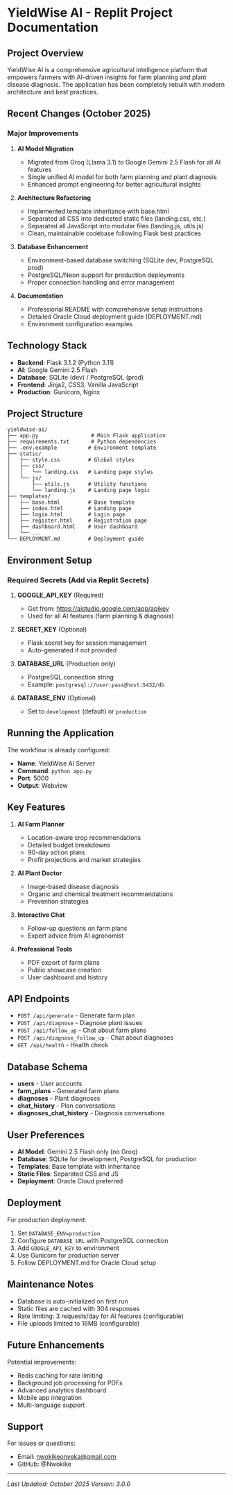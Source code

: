 # YieldWise AI - Replit Project Documentation

## Project Overview

YieldWise AI is a comprehensive agricultural intelligence platform that empowers farmers with AI-driven insights for farm planning and plant disease diagnosis. The application has been completely rebuilt with modern architecture and best practices.

## Recent Changes (October 2025)

### Major Improvements

1. **AI Model Migration**
   - Migrated from Groq (Llama 3.1) to Google Gemini 2.5 Flash for all AI features
   - Single unified AI model for both farm planning and plant diagnosis
   - Enhanced prompt engineering for better agricultural insights

2. **Architecture Refactoring**
   - Implemented template inheritance with base.html
   - Separated all CSS into dedicated static files (landing.css, etc.)
   - Separated all JavaScript into modular files (landing.js, utils.js)
   - Clean, maintainable codebase following Flask best practices

3. **Database Enhancement**
   - Environment-based database switching (SQLite dev, PostgreSQL prod)
   - PostgreSQL/Neon support for production deployments
   - Proper connection handling and error management

4. **Documentation**
   - Professional README with comprehensive setup instructions
   - Detailed Oracle Cloud deployment guide (DEPLOYMENT.md)
   - Environment configuration examples

## Technology Stack

- **Backend**: Flask 3.1.2 (Python 3.11)
- **AI**: Google Gemini 2.5 Flash
- **Database**: SQLite (dev) / PostgreSQL (prod)
- **Frontend**: Jinja2, CSS3, Vanilla JavaScript
- **Production**: Gunicorn, Nginx

## Project Structure

```
yieldwise-ai/
├── app.py                 # Main Flask application
├── requirements.txt       # Python dependencies
├── .env.example          # Environment template
├── static/
│   ├── style.css         # Global styles
│   ├── css/
│   │   └── landing.css   # Landing page styles
│   └── js/
│       ├── utils.js      # Utility functions
│       └── landing.js    # Landing page logic
├── templates/
│   ├── base.html         # Base template
│   ├── index.html        # Landing page
│   ├── login.html        # Login page
│   ├── register.html     # Registration page
│   ├── dashboard.html    # User dashboard
│   └── ...
└── DEPLOYMENT.md         # Deployment guide
```

## Environment Setup

### Required Secrets (Add via Replit Secrets)

1. **GOOGLE_API_KEY** (Required)
   - Get from: https://aistudio.google.com/app/apikey
   - Used for all AI features (farm planning & diagnosis)

2. **SECRET_KEY** (Optional)
   - Flask secret key for session management
   - Auto-generated if not provided

3. **DATABASE_URL** (Production only)
   - PostgreSQL connection string
   - Example: `postgresql://user:pass@host:5432/db`

4. **DATABASE_ENV** (Optional)
   - Set to `development` (default) or `production`

## Running the Application

The workflow is already configured:
- **Name**: YieldWise AI Server
- **Command**: `python app.py`
- **Port**: 5000
- **Output**: Webview

## Key Features

1. **AI Farm Planner**
   - Location-aware crop recommendations
   - Detailed budget breakdowns
   - 90-day action plans
   - Profit projections and market strategies

2. **AI Plant Doctor**
   - Image-based disease diagnosis
   - Organic and chemical treatment recommendations
   - Prevention strategies

3. **Interactive Chat**
   - Follow-up questions on farm plans
   - Expert advice from AI agronomist

4. **Professional Tools**
   - PDF export of farm plans
   - Public showcase creation
   - User dashboard and history

## API Endpoints

- `POST /api/generate` - Generate farm plan
- `POST /api/diagnose` - Diagnose plant issues
- `POST /api/follow_up` - Chat about farm plans
- `POST /api/diagnose_follow_up` - Chat about diagnoses
- `GET /api/health` - Health check

## Database Schema

- **users** - User accounts
- **farm_plans** - Generated farm plans
- **diagnoses** - Plant diagnoses
- **chat_history** - Plan conversations
- **diagnoses_chat_history** - Diagnosis conversations

## User Preferences

- **AI Model**: Gemini 2.5 Flash only (no Groq)
- **Database**: SQLite for development, PostgreSQL for production
- **Templates**: Base template with inheritance
- **Static Files**: Separated CSS and JS
- **Deployment**: Oracle Cloud preferred

## Deployment

For production deployment:
1. Set `DATABASE_ENV=production`
2. Configure `DATABASE_URL` with PostgreSQL connection
3. Add `GOOGLE_API_KEY` to environment
4. Use Gunicorn for production server
5. Follow DEPLOYMENT.md for Oracle Cloud setup

## Maintenance Notes

- Database is auto-initialized on first run
- Static files are cached with 304 responses
- Rate limiting: 3 requests/day for AI features (configurable)
- File uploads limited to 16MB (configurable)

## Future Enhancements

Potential improvements:
- Redis caching for rate limiting
- Background job processing for PDFs
- Advanced analytics dashboard
- Mobile app integration
- Multi-language support

## Support

For issues or questions:
- Email: nwokikeonyeka@gmail.com
- GitHub: @Nwokike

---

*Last Updated: October 2025*
*Version: 3.0.0*
